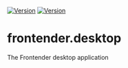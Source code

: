 [![Version](https://img.shields.io/badge/Stable-v2.1.2-FFE550)](https://github.com/getfrontender/frontender.desktop/releases/latest)
[![Version](https://img.shields.io/badge/Dev-v2.2.0rc1-ff7bb5)](https://github.com/getfrontender/frontender.desktop/releases/tag/v2.2.0rc1)

# frontender.desktop
The Frontender desktop application
